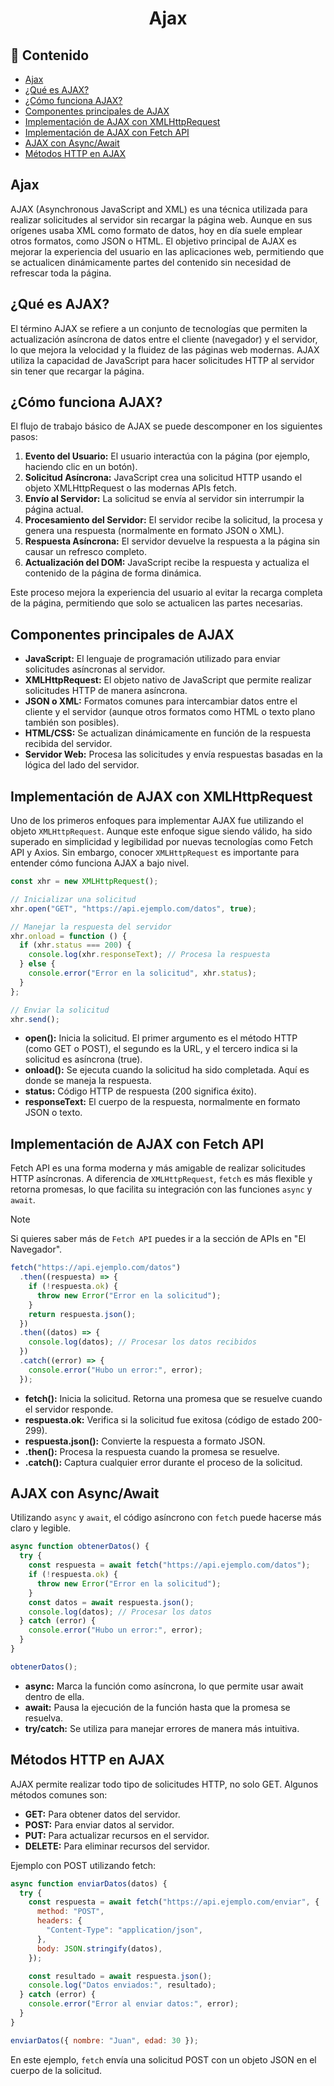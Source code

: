 <h1 align='center'>Ajax</h1>

<h2>📑 Contenido</h2>

- [Ajax](#ajax)
- [¿Qué es AJAX?](#qué-es-ajax)
- [¿Cómo funciona AJAX?](#cómo-funciona-ajax)
- [Componentes principales de AJAX](#componentes-principales-de-ajax)
- [Implementación de AJAX con XMLHttpRequest](#implementación-de-ajax-con-xmlhttprequest)
- [Implementación de AJAX con Fetch API](#implementación-de-ajax-con-fetch-api)
- [AJAX con Async/Await](#ajax-con-asyncawait)
- [Métodos HTTP en AJAX](#métodos-http-en-ajax)

## Ajax

AJAX (Asynchronous JavaScript and XML) es una técnica utilizada para realizar solicitudes al servidor sin recargar la página web. Aunque en sus orígenes usaba XML como formato de datos, hoy en día suele emplear otros formatos, como JSON o HTML. El objetivo principal de AJAX es mejorar la experiencia del usuario en las aplicaciones web, permitiendo que se actualicen dinámicamente partes del contenido sin necesidad de refrescar toda la página.

## ¿Qué es AJAX?

El término AJAX se refiere a un conjunto de tecnologías que permiten la actualización asíncrona de datos entre el cliente (navegador) y el servidor, lo que mejora la velocidad y la fluidez de las páginas web modernas. AJAX utiliza la capacidad de JavaScript para hacer solicitudes HTTP al servidor sin tener que recargar la página.

## ¿Cómo funciona AJAX?

El flujo de trabajo básico de AJAX se puede descomponer en los siguientes pasos:

1. **Evento del Usuario:** El usuario interactúa con la página (por ejemplo, haciendo clic en un botón).
1. **Solicitud Asíncrona:** JavaScript crea una solicitud HTTP usando el objeto XMLHttpRequest o las modernas APIs fetch.
1. **Envío al Servidor:** La solicitud se envía al servidor sin interrumpir la página actual.
1. **Procesamiento del Servidor:** El servidor recibe la solicitud, la procesa y genera una respuesta (normalmente en formato JSON o XML).
1. **Respuesta Asíncrona:** El servidor devuelve la respuesta a la página sin causar un refresco completo.
1. **Actualización del DOM:** JavaScript recibe la respuesta y actualiza el contenido de la página de forma dinámica.

Este proceso mejora la experiencia del usuario al evitar la recarga completa de la página, permitiendo que solo se actualicen las partes necesarias.

## Componentes principales de AJAX

- **JavaScript:** El lenguaje de programación utilizado para enviar solicitudes asíncronas al servidor.
- **XMLHttpRequest:** El objeto nativo de JavaScript que permite realizar solicitudes HTTP de manera asíncrona.
- **JSON o XML:** Formatos comunes para intercambiar datos entre el cliente y el servidor (aunque otros formatos como HTML o texto plano también son posibles).
- **HTML/CSS:** Se actualizan dinámicamente en función de la respuesta recibida del servidor.
- **Servidor Web:** Procesa las solicitudes y envía respuestas basadas en la lógica del lado del servidor.

## Implementación de AJAX con XMLHttpRequest

Uno de los primeros enfoques para implementar AJAX fue utilizando el objeto `XMLHttpRequest`. Aunque este enfoque sigue siendo válido, ha sido superado en simplicidad y legibilidad por nuevas tecnologías como Fetch API y Axios. Sin embargo, conocer `XMLHttpRequest` es importante para entender cómo funciona AJAX a bajo nivel.

```js
const xhr = new XMLHttpRequest();

// Inicializar una solicitud
xhr.open("GET", "https://api.ejemplo.com/datos", true);

// Manejar la respuesta del servidor
xhr.onload = function () {
  if (xhr.status === 200) {
    console.log(xhr.responseText); // Procesa la respuesta
  } else {
    console.error("Error en la solicitud", xhr.status);
  }
};

// Enviar la solicitud
xhr.send();
```

- **open():** Inicia la solicitud. El primer argumento es el método HTTP (como GET o POST), el segundo es la URL, y el tercero indica si la solicitud es asíncrona (true).
- **onload():** Se ejecuta cuando la solicitud ha sido completada. Aquí es donde se maneja la respuesta.
- **status:** Código HTTP de respuesta (200 significa éxito).
- **responseText:** El cuerpo de la respuesta, normalmente en formato JSON o texto.

## Implementación de AJAX con Fetch API

Fetch API es una forma moderna y más amigable de realizar solicitudes HTTP asíncronas. A diferencia de `XMLHttpRequest`, `fetch` es más flexible y retorna promesas, lo que facilita su integración con las funciones `async` y `await`.

> [!NOTE]
> Si quieres saber más de `Fetch API` puedes ir a la sección de APIs en "El Navegador".

```js
fetch("https://api.ejemplo.com/datos")
  .then((respuesta) => {
    if (!respuesta.ok) {
      throw new Error("Error en la solicitud");
    }
    return respuesta.json();
  })
  .then((datos) => {
    console.log(datos); // Procesar los datos recibidos
  })
  .catch((error) => {
    console.error("Hubo un error:", error);
  });
```

- **fetch():** Inicia la solicitud. Retorna una promesa que se resuelve cuando el servidor responde.
- **respuesta.ok:** Verifica si la solicitud fue exitosa (código de estado 200-299).
- **respuesta.json():** Convierte la respuesta a formato JSON.
- **.then():** Procesa la respuesta cuando la promesa se resuelve.
- **.catch():** Captura cualquier error durante el proceso de la solicitud.

## AJAX con Async/Await

Utilizando `async` y `await`, el código asíncrono con `fetch` puede hacerse más claro y legible.

```js
async function obtenerDatos() {
  try {
    const respuesta = await fetch("https://api.ejemplo.com/datos");
    if (!respuesta.ok) {
      throw new Error("Error en la solicitud");
    }
    const datos = await respuesta.json();
    console.log(datos); // Procesar los datos
  } catch (error) {
    console.error("Hubo un error:", error);
  }
}

obtenerDatos();
```

- **async:** Marca la función como asíncrona, lo que permite usar await dentro de ella.
- **await:** Pausa la ejecución de la función hasta que la promesa se resuelva.
- **try/catch:** Se utiliza para manejar errores de manera más intuitiva.

## Métodos HTTP en AJAX

AJAX permite realizar todo tipo de solicitudes HTTP, no solo GET. Algunos métodos comunes son:

- **GET:** Para obtener datos del servidor.
- **POST:** Para enviar datos al servidor.
- **PUT:** Para actualizar recursos en el servidor.
- **DELETE:** Para eliminar recursos del servidor.

Ejemplo con POST utilizando fetch:

```js
async function enviarDatos(datos) {
  try {
    const respuesta = await fetch("https://api.ejemplo.com/enviar", {
      method: "POST",
      headers: {
        "Content-Type": "application/json",
      },
      body: JSON.stringify(datos),
    });

    const resultado = await respuesta.json();
    console.log("Datos enviados:", resultado);
  } catch (error) {
    console.error("Error al enviar datos:", error);
  }
}

enviarDatos({ nombre: "Juan", edad: 30 });
```

En este ejemplo, `fetch` envía una solicitud POST con un objeto JSON en el cuerpo de la solicitud.
